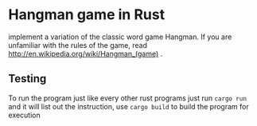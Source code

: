 # Hangman game in Rust

implement a variation of the classic word game Hangman. If you are unfamiliar with the rules of the game, read http://en.wikipedia.org/wiki/Hangman_(game) .

## Testing

To run the program just like every other rust programs just run `cargo run` and it will list out the instruction, use `cargo build` to build the program for execution
